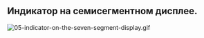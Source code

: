 ## Индикатор на семисегментном дисплее.

![05-indicator-on-the-seven-segment-display.gif](content/05-indicator-on-the-seven-segment-display.gif)